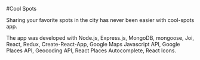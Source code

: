 #Cool Spots

Sharing your favorite spots in the city has never been easier with cool-spots app. 

The app was developed with Node.js, Express.js, MongoDB, mongoose, Joi, React, Redux, Create-React-App, Google Maps Javascript API, Google Places API, Geocoding API, React Places Autocomplete, React Icons.
